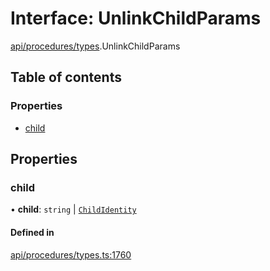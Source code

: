 # Interface: UnlinkChildParams

[api/procedures/types](../wiki/api.procedures.types).UnlinkChildParams

## Table of contents

### Properties

- [child](../wiki/api.procedures.types.UnlinkChildParams#child)

## Properties

### child

• **child**: `string` \| [`ChildIdentity`](../wiki/api.entities.Identity.ChildIdentity.ChildIdentity)

#### Defined in

[api/procedures/types.ts:1760](https://github.com/PolymeshAssociation/polymesh-sdk/blob/f8a937f04/src/api/procedures/types.ts#L1760)
